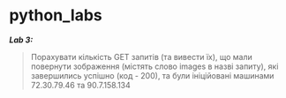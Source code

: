 # python_labs

***Lab 3:***
>Порахувати кількість GET запитів (та вивести їх), що мали повернути зображення (містять слово images в назві запиту), які завершились успішно (код - 200), та були ініційовані машинами 72.30.79.46 та 90.7.158.134
